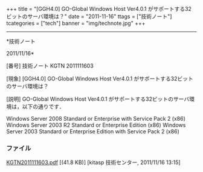 ﻿+++
title = "[GGH4.0] GO-Global Windows Host Ver4.0.1 がサポートする32ビットのサーバ環境は？"
date = "2011-11-16"
ttags = ["技術ノート"]
tcategories = ["tech"]
banner = "img/technote.jpg"
+++

-----------------------------------------------------------------------------------------------------------------------------

*技術ノート

2011/11/16*


[番号]
技術ノート KGTN 2011111603

[現象]
[GGH4.0] GO-Global Windows Host Ver4.0.1
がサポートする32ビットのサーバ環境は？

[説明]
GO-Global Windows Host Ver4.0.1
がサポートする32ビットのサーバ環境は，以下の通りです．

Windows Server 2008 Standard or Enterprise with Service Pack 2 (x86)
Windows Server 2003 R2 Standard or Enterprise Edition (x86)
Windows Server 2003 Standard or Enterprise Edition with Service Pack 2
(x86)


### ファイル

 
 


[KGTN2011111603.pdf](http://techreport.kitasp.net/attachments/download/705/KGTN2011111603.pdf)
 [(41.8 KB)] [kitasp 技術センター, 2011/11/16
13:15]


 


 

